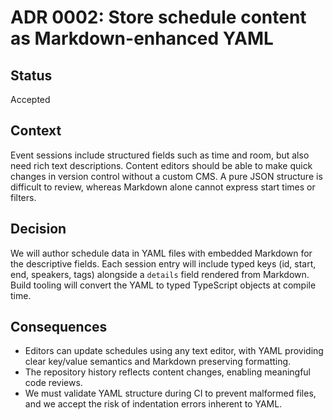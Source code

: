 # ADR 0002: Store schedule content as Markdown-enhanced YAML

## Status
Accepted

## Context
Event sessions include structured fields such as time and room, but also
need rich text descriptions. Content editors should be able to make quick
changes in version control without a custom CMS. A pure JSON structure is
difficult to review, whereas Markdown alone cannot express start times or
filters.

## Decision
We will author schedule data in YAML files with embedded Markdown for the
descriptive fields. Each session entry will include typed keys (id,
start, end, speakers, tags) alongside a `details` field rendered from
Markdown. Build tooling will convert the YAML to typed TypeScript objects
at compile time.

## Consequences
* Editors can update schedules using any text editor, with YAML providing
  clear key/value semantics and Markdown preserving formatting.
* The repository history reflects content changes, enabling meaningful
  code reviews.
* We must validate YAML structure during CI to prevent malformed files,
  and we accept the risk of indentation errors inherent to YAML.
